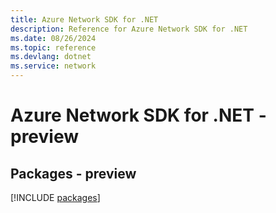 ```yaml
---
title: Azure Network SDK for .NET
description: Reference for Azure Network SDK for .NET
ms.date: 08/26/2024
ms.topic: reference
ms.devlang: dotnet
ms.service: network
---
```

# Azure Network SDK for .NET - preview
## Packages - preview
[!INCLUDE [packages](network-index.md)]
